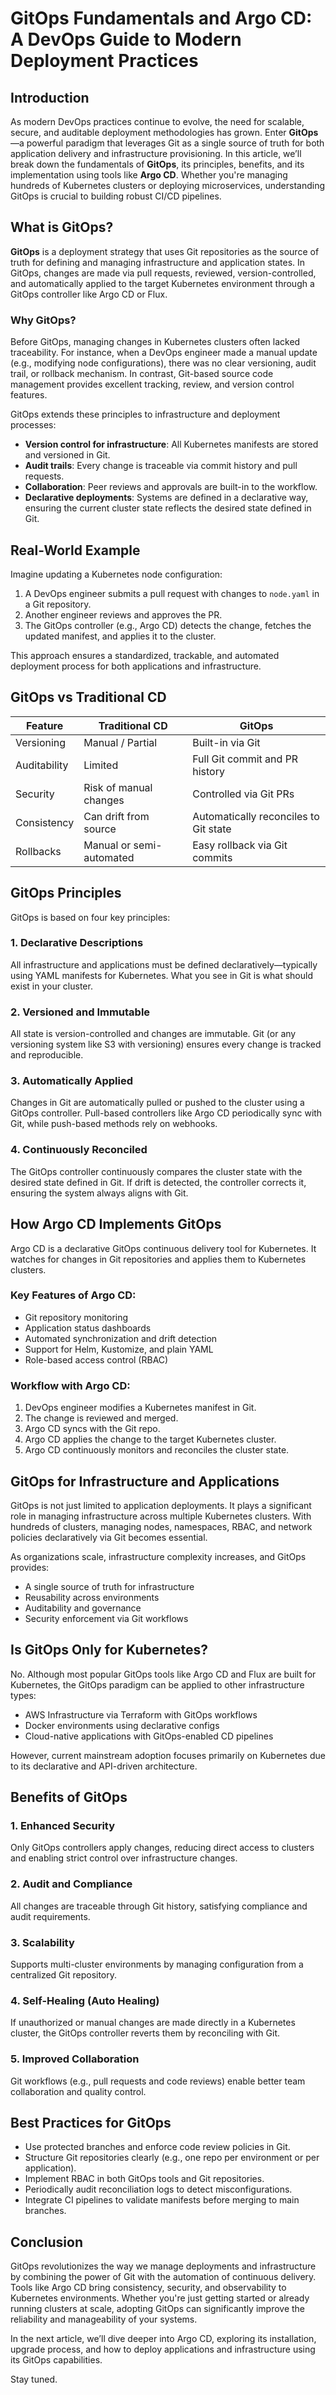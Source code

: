 # GitOps Fundamentals and Argo CD: A DevOps Guide to Modern Deployment Practices

## Introduction

As modern DevOps practices continue to evolve, the need for scalable, secure, and auditable deployment methodologies has grown. Enter **GitOps**—a powerful paradigm that leverages Git as a single source of truth for both application delivery and infrastructure provisioning. In this article, we’ll break down the fundamentals of **GitOps**, its principles, benefits, and its implementation using tools like **Argo CD**. Whether you're managing hundreds of Kubernetes clusters or deploying microservices, understanding GitOps is crucial to building robust CI/CD pipelines.

## What is GitOps?

**GitOps** is a deployment strategy that uses Git repositories as the source of truth for defining and managing infrastructure and application states. In GitOps, changes are made via pull requests, reviewed, version-controlled, and automatically applied to the target Kubernetes environment through a GitOps controller like Argo CD or Flux.

### Why GitOps?

Before GitOps, managing changes in Kubernetes clusters often lacked traceability. For instance, when a DevOps engineer made a manual update (e.g., modifying node configurations), there was no clear versioning, audit trail, or rollback mechanism. In contrast, Git-based source code management provides excellent tracking, review, and version control features.

GitOps extends these principles to infrastructure and deployment processes:

- **Version control for infrastructure**: All Kubernetes manifests are stored and versioned in Git.
- **Audit trails**: Every change is traceable via commit history and pull requests.
- **Collaboration**: Peer reviews and approvals are built-in to the workflow.
- **Declarative deployments**: Systems are defined in a declarative way, ensuring the current cluster state reflects the desired state defined in Git.

## Real-World Example

Imagine updating a Kubernetes node configuration:

1. A DevOps engineer submits a pull request with changes to `node.yaml` in a Git repository.
2. Another engineer reviews and approves the PR.
3. The GitOps controller (e.g., Argo CD) detects the change, fetches the updated manifest, and applies it to the cluster.

This approach ensures a standardized, trackable, and automated deployment process for both applications and infrastructure.

## GitOps vs Traditional CD

| Feature                          | Traditional CD                        | GitOps                                      |
|----------------------------------|---------------------------------------|---------------------------------------------|
| Versioning                      | Manual / Partial                      | Built-in via Git                            |
| Auditability                    | Limited                               | Full Git commit and PR history              |
| Security                        | Risk of manual changes                | Controlled via Git PRs                      |
| Consistency                     | Can drift from source                 | Automatically reconciles to Git state       |
| Rollbacks                       | Manual or semi-automated              | Easy rollback via Git commits               |

## GitOps Principles

GitOps is based on four key principles:

### 1. **Declarative Descriptions**

All infrastructure and applications must be defined declaratively—typically using YAML manifests for Kubernetes. What you see in Git is what should exist in your cluster.

### 2. **Versioned and Immutable**

All state is version-controlled and changes are immutable. Git (or any versioning system like S3 with versioning) ensures every change is tracked and reproducible.

### 3. **Automatically Applied**

Changes in Git are automatically pulled or pushed to the cluster using a GitOps controller. Pull-based controllers like Argo CD periodically sync with Git, while push-based methods rely on webhooks.

### 4. **Continuously Reconciled**

The GitOps controller continuously compares the cluster state with the desired state defined in Git. If drift is detected, the controller corrects it, ensuring the system always aligns with Git.

## How Argo CD Implements GitOps

Argo CD is a declarative GitOps continuous delivery tool for Kubernetes. It watches for changes in Git repositories and applies them to Kubernetes clusters.

### Key Features of Argo CD:

- Git repository monitoring
- Application status dashboards
- Automated synchronization and drift detection
- Support for Helm, Kustomize, and plain YAML
- Role-based access control (RBAC)

### Workflow with Argo CD:

1. DevOps engineer modifies a Kubernetes manifest in Git.
2. The change is reviewed and merged.
3. Argo CD syncs with the Git repo.
4. Argo CD applies the change to the target Kubernetes cluster.
5. Argo CD continuously monitors and reconciles the cluster state.

## GitOps for Infrastructure and Applications

GitOps is not just limited to application deployments. It plays a significant role in managing infrastructure across multiple Kubernetes clusters. With hundreds of clusters, managing nodes, namespaces, RBAC, and network policies declaratively via Git becomes essential.

As organizations scale, infrastructure complexity increases, and GitOps provides:

- A single source of truth for infrastructure
- Reusability across environments
- Auditability and governance
- Security enforcement via Git workflows

## Is GitOps Only for Kubernetes?

No. Although most popular GitOps tools like Argo CD and Flux are built for Kubernetes, the GitOps paradigm can be applied to other infrastructure types:

- AWS Infrastructure via Terraform with GitOps workflows
- Docker environments using declarative configs
- Cloud-native applications with GitOps-enabled CD pipelines

However, current mainstream adoption focuses primarily on Kubernetes due to its declarative and API-driven architecture.

## Benefits of GitOps

### 1. **Enhanced Security**

Only GitOps controllers apply changes, reducing direct access to clusters and enabling strict control over infrastructure changes.

### 2. **Audit and Compliance**

All changes are traceable through Git history, satisfying compliance and audit requirements.

### 3. **Scalability**

Supports multi-cluster environments by managing configuration from a centralized Git repository.

### 4. **Self-Healing (Auto Healing)**

If unauthorized or manual changes are made directly in a Kubernetes cluster, the GitOps controller reverts them by reconciling with Git.

### 5. **Improved Collaboration**

Git workflows (e.g., pull requests and code reviews) enable better team collaboration and quality control.

## Best Practices for GitOps

- Use protected branches and enforce code review policies in Git.
- Structure Git repositories clearly (e.g., one repo per environment or per application).
- Implement RBAC in both GitOps tools and Git repositories.
- Periodically audit reconciliation logs to detect misconfigurations.
- Integrate CI pipelines to validate manifests before merging to main branches.

## Conclusion

GitOps revolutionizes the way we manage deployments and infrastructure by combining the power of Git with the automation of continuous delivery. Tools like Argo CD bring consistency, security, and observability to Kubernetes environments. Whether you're just getting started or already running clusters at scale, adopting GitOps can significantly improve the reliability and manageability of your systems.

In the next article, we’ll dive deeper into Argo CD, exploring its installation, upgrade process, and how to deploy applications and infrastructure using its GitOps capabilities.

Stay tuned.
